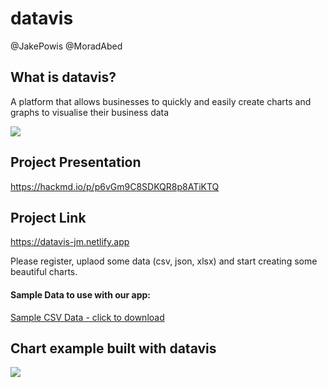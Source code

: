 # datavis

@JakePowis @MoradAbed


## What is datavis?

A platform that allows businesses to quickly and easily create charts and graphs to visualise their business data



![](https://i.imgur.com/TlGa7lL.png)



## Project Presentation

https://hackmd.io/p/p6vGm9C8SDKQR8p8ATiKTQ

## Project Link

https://datavis-jm.netlify.app

Please register, uplaod some data (csv, json, xlsx) and start creating some beautiful charts.

#### Sample Data to use with our app:

[Sample CSV Data - click to download](https://filesend.standardnotes.org/send/elKql9yZW8jSA3DQxfZo#YjI0YzNhNjE0MzVkMGE1ZDQ1MGY1)

## Chart example built with datavis


![](https://i.imgur.com/WlQLz9V.jpg)





